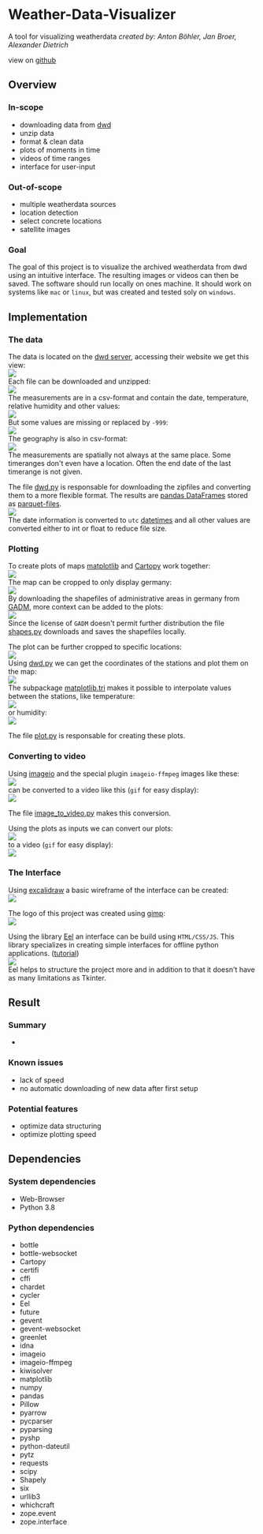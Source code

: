 # Weather-Data-Visualizer
A tool for visualizing weatherdata
*created by: Anton Böhler, Jan Broer, Alexander Dietrich*

view on [github](https://github.com/AntVil/Weather-Data-Visualizer)

## Overview
### In-scope
- downloading data from [dwd](https://opendata.dwd.de/climate_environment/CDC/observations_germany/climate/hourly/air_temperature/historical/)
- unzip data
- format & clean data
- plots of moments in time
- videos of time ranges
- interface for user-input

### Out-of-scope
- multiple weatherdata sources
- location detection
- select concrete locations
- satellite images

### Goal
The goal of this project is to visualize the archived weatherdata from dwd using an intuitive interface. The resulting images or videos can then be saved. The software should run locally on ones machine. It should work on systems like `mac` or `linux`, but was created and tested soly on `windows`.

## Implementation
### The data
The data is located on the [dwd server](https://opendata.dwd.de/climate_environment/CDC/observations_germany/climate/hourly/air_temperature/historical/), accessing their website we get this view:
<br>![](./images/data.png)<br>
Each file can be downloaded and unzipped:
<br>![](./images/zipfile.png)<br>
The measurements are in a csv-format and contain the date, temperature, relative humidity and other values:
<br>![](./images/measurements.png)<br>
But some values are missing or replaced by `-999`:
<br>![](./images/missing_data.png)<br>
The geography is also in csv-format:
<br>![](./images/geography.png)<br>
The measurements are spatially not always at the same place. Some timeranges don't even have a location. Often the end date of the last timerange is not given.

The file [dwd.py](../src/dwd.py) is responsable for downloading the zipfiles and converting them to a more flexible format.
The results are [pandas DataFrames](https://pandas.pydata.org/docs/reference/api/pandas.DataFrame.html#pandas-dataframe) stored as [parquet-files](https://www.youtube.com/watch?v=VZykcApkz_4).
<br>![](./images/dataframe.png)<br>
The date information is converted to `utc` [datetimes](https://docs.python.org/3/library/datetime.html) and all other values are converted either to int or float to reduce file size.

### Plotting
To create plots of maps [matplotlib](https://matplotlib.org/) and [Cartopy](https://scitools.org.uk/cartopy/docs/latest/matplotlib/intro.html) work together:
<br>![](./images/cartopy_map.png)<br>
The map can be cropped to only display germany:
<br>![](./images/cartopy_germany.png)<br>
By downloading the shapefiles of administrative areas in germany from [GADM](https://gadm.org/download_country_v3.html), more context can be added to the plots:
<br>![](./images/germany_administrative_areas.png)<br>
Since the license of `GADM` doesn't permit further distribution the file [shapes.py](../src/shapes.py) downloads and saves the shapefiles locally.

The plot can be further cropped to specific locations:
<br>![](./images/germany_administrative_areas_folder.png)<br>
Using [dwd.py](../src/dwd.py) we can get the coordinates of the stations and plot them on the map:
<br>![](./images/stations.png)<br>
The subpackage [matplotlib.tri](https://matplotlib.org/stable/gallery/images_contours_and_fields/irregulardatagrid.html) makes it possible to interpolate values between the stations, like temperature:
<br>![](./images/temperature_germany.png)<br>
or humidity:
<br>![](./images/humidity_germany.png)<br>

The file [plot.py](../src/plot.py) is responsable for creating these plots.

### Converting to video
Using [imageio](https://imageio.readthedocs.io/en/stable/) and the special plugin `imageio-ffmpeg` images like these:
<br>![](./images/test_images.png)<br>
can be converted to a video like this (`gif` for easy display):
<br>![](./images/test_video_as_gif.gif)<br>

The file [image_to_video.py](../src/image_to_video.py) makes this conversion.

Using the plots as inputs we can convert our plots:
<br>![](./images/germany_plots_folder.png)<br>
to a video (`gif` for easy display):
<br>![](./images/temperature_germany_video.gif)<br>

### The Interface
Using [excalidraw](https://excalidraw.com/) a basic wireframe of the interface can be created:
<br>![](./images/interface_mockup.png)<br>

The logo of this project was created using [gimp](https://www.gimp.org/):
<br>![](./images/gimp_logo.png)<br>

Using the library [Eel](https://github.com/ChrisKnott/Eel) an interface can be build using `HTML/CSS/JS`. This library specializes in creating simple interfaces for offline python applications. ([tutorial](https://medium.com/@utsav_datta/create-html-user-interface-for-python-using-eel-library-bab101cc0f99))
<br>![](./images/eel_gui.png)<br>
Eel helps to structure the project more and in addition to that it doesn't have as many limitations as Tkinter.

## Result
### Summary
- 

### Known issues
- lack of speed
- no automatic downloading of new data after first setup

### Potential features
- optimize data structuring
- optimize plotting speed

## Dependencies
### System dependencies
- Web-Browser
- Python 3.8

### Python dependencies
- bottle
- bottle-websocket
- Cartopy
- certifi
- cffi
- chardet
- cycler
- Eel
- future
- gevent
- gevent-websocket
- greenlet
- idna
- imageio
- imageio-ffmpeg
- kiwisolver
- matplotlib
- numpy
- pandas
- Pillow
- pyarrow
- pycparser
- pyparsing
- pyshp
- python-dateutil
- pytz
- requests
- scipy
- Shapely
- six
- urllib3
- whichcraft
- zope.event
- zope.interface
